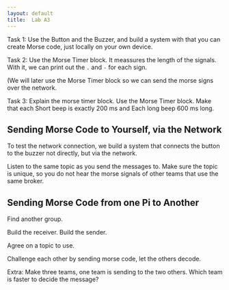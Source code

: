 ```yaml
---
layout: default
title:  Lab A3
---
```




Task 1:
Use the Button and the Buzzer, and build a system with that you can create Morse code, just locally on your own device.


Task 2: 
Use the Morse Timer block. It meassures the length of the signals. With it, we can print out the `.` and `-` for each sign. 

(We will later use the Morse Timer block so we can send the morse signs over the network.

Task 3:
Explain the morse timer block.
Use the Morse Timer block. Make that each Short beep is exactly 200 ms and Each long beep 600 ms long. 


## Sending Morse Code to Yourself, via the Network

To test the network connection, we build a system that connects the button to the buzzer not directly, but via the network.

Listen to the same topic as you send the messages to. 
Make sure the topic is unique, so you do not hear the morse signals of other teams that use the same broker.


## Sending Morse Code from one Pi to Another

Find another group.

Build the receiver.
Build the sender.

Agree on a topic to use. 

Challenge each other by sending morse code, let the others decode.


Extra: Make three teams, one team is sending to the two others. Which team is faster to decide the message?